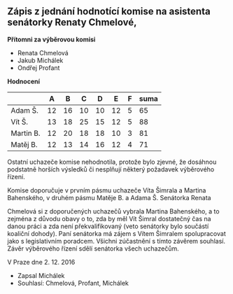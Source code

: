 ## Zápis z jednání hodnotící komise na asistenta senátorky Renaty Chmelové, 

**Přítomni za výběrovou komisi**

* Renata Chmelová
* Jakub Michálek
* Ondřej Profant

**Hodnocení**

|         |A |B |C |D |E |F|suma|
|---------|---|---|---|---|---|---|---|
|Adam Š.  |12|16|10|10|12|5|65|
|Vít Š.   |13|18|25|15|12|5|88|
|Martin B.|12|20|18|18|10|3|81|
|Matěj B. |12|13|14|16|12|4|71|

Ostatní uchazeče komise nehodnotila, protože bylo zjevné, že dosáhnou podstatně horších výsledků či nesplňují některý požadavek výběrového řízení.

Komise doporučuje v prvním pásmu uchazeče Víta Šimrala a Martina Bahenského, v druhém pásmu Matěje B. a Adama Š. Senátorka Renata 

Chmelová si z doporučených uchazečů vybrala Martina Bahenského, a to zejména z důvodu obavy o to, zda by měl Vít Šimral dostatečný čas na danou práci a zda není překvalifikovaný (veto senátorky bylo součástí koaliční dohody). Paní senátorka má zájem s Vítem Šimralem spolupracovat jako s legislativním poradcem. Všichni zúčastnění s tímto závěrem souhlasí. Závěr výběrového řízení sdělí senátorka všech uchazečům.

V Praze dne 2. 12. 2016

* Zapsal Michálek
* Souhlasí: Chmelová, Profant, Michálek
